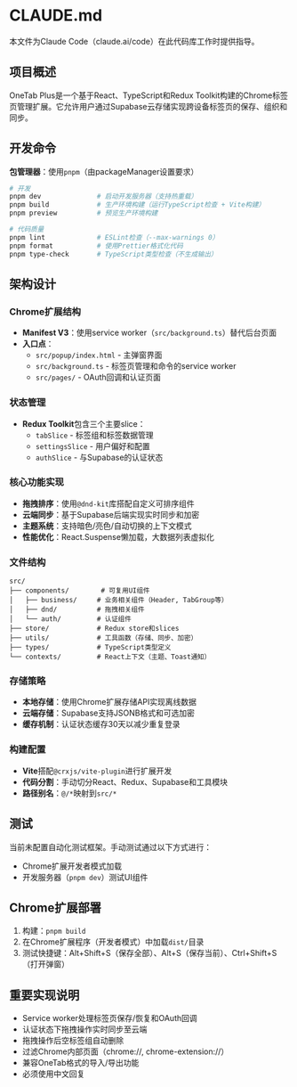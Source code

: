 # CLAUDE.md

本文件为Claude Code（claude.ai/code）在此代码库工作时提供指导。

## 项目概述

OneTab Plus是一个基于React、TypeScript和Redux Toolkit构建的Chrome标签页管理扩展。它允许用户通过Supabase云存储实现跨设备标签页的保存、组织和同步。

## 开发命令

**包管理器**：使用`pnpm`（由packageManager设置要求）

```bash
# 开发
pnpm dev              # 启动开发服务器（支持热重载）
pnpm build            # 生产环境构建（运行TypeScript检查 + Vite构建）
pnpm preview          # 预览生产环境构建

# 代码质量
pnpm lint             # ESLint检查（--max-warnings 0）
pnpm format           # 使用Prettier格式化代码
pnpm type-check       # TypeScript类型检查（不生成输出）
```

## 架构设计

### Chrome扩展结构
- **Manifest V3**：使用service worker（`src/background.ts`）替代后台页面
- **入口点**：
  - `src/popup/index.html` - 主弹窗界面
  - `src/background.ts` - 标签页管理和命令的service worker
  - `src/pages/` - OAuth回调和认证页面

### 状态管理
- **Redux Toolkit**包含三个主要slice：
  - `tabSlice` - 标签组和标签数据管理
  - `settingsSlice` - 用户偏好和配置
  - `authSlice` - 与Supabase的认证状态

### 核心功能实现
- **拖拽排序**：使用`@dnd-kit`库搭配自定义可排序组件
- **云端同步**：基于Supabase后端实现实时同步和加密
- **主题系统**：支持暗色/亮色/自动切换的上下文模式
- **性能优化**：React.Suspense懒加载，大数据列表虚拟化

### 文件结构
```
src/
├── components/        # 可复用UI组件
│   ├── business/     # 业务相关组件（Header, TabGroup等）
│   ├── dnd/          # 拖拽相关组件  
│   └── auth/         # 认证组件
├── store/            # Redux store和slices
├── utils/            # 工具函数（存储、同步、加密）
├── types/            # TypeScript类型定义
└── contexts/         # React上下文（主题、Toast通知）
```

### 存储策略
- **本地存储**：使用Chrome扩展存储API实现离线数据
- **云端存储**：Supabase支持JSONB格式和可选加密
- **缓存机制**：认证状态缓存30天以减少重复登录

### 构建配置
- **Vite**搭配`@crxjs/vite-plugin`进行扩展开发
- **代码分割**：手动切分React、Redux、Supabase和工具模块
- **路径别名**：`@/*`映射到`src/*`

## 测试

当前未配置自动化测试框架。手动测试通过以下方式进行：
- Chrome扩展开发者模式加载
- 开发服务器（`pnpm dev`）测试UI组件

## Chrome扩展部署

1. 构建：`pnpm build`
2. 在Chrome扩展程序（开发者模式）中加载`dist/`目录
3. 测试快捷键：Alt+Shift+S（保存全部）、Alt+S（保存当前）、Ctrl+Shift+S（打开弹窗）

## 重要实现说明

- Service worker处理标签页保存/恢复和OAuth回调
- 认证状态下拖拽操作实时同步至云端  
- 拖拽操作后空标签组自动删除
- 过滤Chrome内部页面（chrome://, chrome-extension://）
- 兼容OneTab格式的导入/导出功能
- 必须使用中文回复
